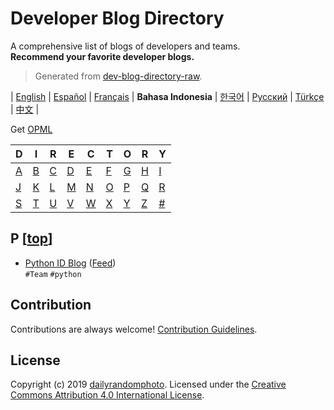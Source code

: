 # Developer Blog Directory

A comprehensive list of blogs of developers and teams.<br>
**Recommend your favorite developer blogs.**

> Generated from [dev-blog-directory-raw](https://github.com/dailyrandomphoto/dev-blog-directory-raw).

| [English](readme.md) | [Español](readme-es.md) | [Français](readme-fr.md) | **Bahasa Indonesia** | [한국어](readme-ko.md) | [Русский](readme-ru.md) | [Türkçe](readme-tr.md) | [中文](readme-zh.md) |

Get [OPML](https://raw.githubusercontent.com/dev-blog-directory/dev-blog-directory/master/readme-id.opml)

| D | I | R | E | C | T | O | R | Y |
| --- | --- | --- | --- | --- | --- | --- | --- | --- |
| [A](#a-top) | [B](#b-top) | [C](#c-top) | [D](#d-top) | [E](#e-top) | [F](#f-top) | [G](#g-top) | [H](#h-top) | [I](#i-top) |
| [J](#j-top) | [K](#k-top) | [L](#l-top) | [M](#m-top) | [N](#n-top) | [O](#o-top) | [P](#p-top) | [Q](#q-top) | [R](#r-top) |
| [S](#s-top) | [T](#t-top) | [U](#u-top) | [V](#v-top) | [W](#w-top) | [X](#x-top) | [Y](#y-top) | [Z](#z-top) | [#](#-top) |


## P [[top](#developer-blog-directory)]

- [Python ID Blog](http://www.python.or.id/) ([Feed](http://www.python.or.id/feeds/posts/default))
  <br>`#Team` `#python`

## Contribution
Contributions are always welcome!
[Contribution Guidelines](https://github.com/dailyrandomphoto/dev-blog-directory-raw#contribution-guidelines).

## License
Copyright (c) 2019 [dailyrandomphoto](https://github.com/dailyrandomphoto). Licensed under the [Creative Commons Attribution 4.0 International License](https://creativecommons.org/licenses/by/4.0/).